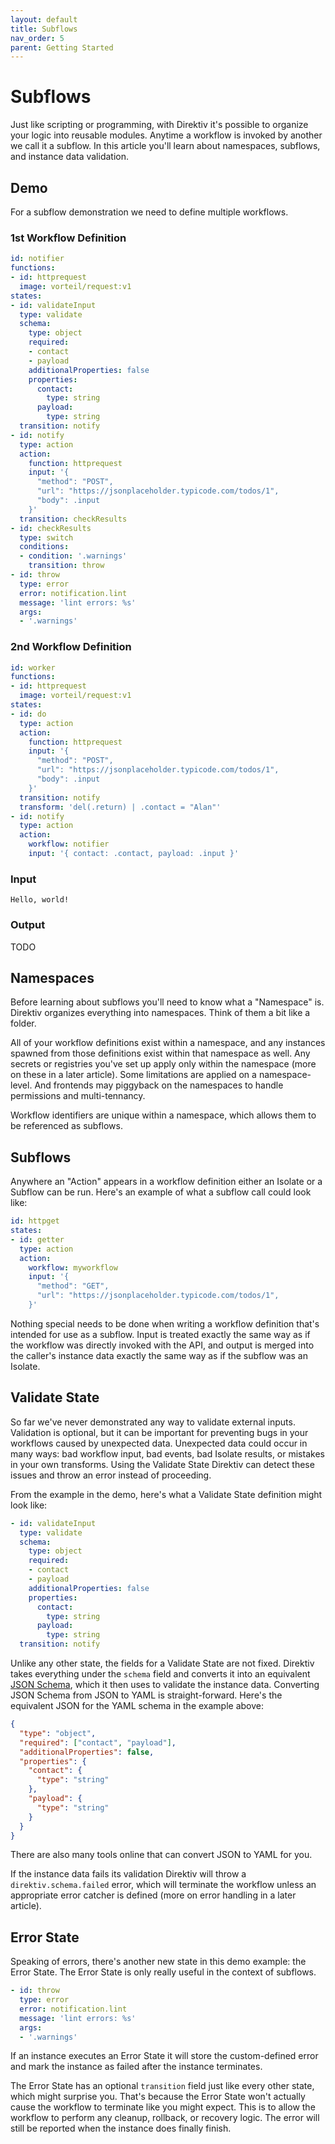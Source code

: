 ```yaml
---
layout: default
title: Subflows
nav_order: 5
parent: Getting Started
---
```


# Subflows

Just like scripting or programming, with Direktiv it's possible to organize your logic into reusable modules. Anytime a workflow is invoked by another we call it a subflow. In this article you'll learn about namespaces, subflows, and instance data validation. 

## Demo 

For a subflow demonstration we need to define multiple workflows. 

### 1st Workflow Definition

```yaml
id: notifier
functions:
- id: httprequest
  image: vorteil/request:v1
states:
- id: validateInput
  type: validate
  schema:
    type: object
    required:
    - contact
    - payload
    additionalProperties: false
    properties:
      contact:
        type: string 
      payload:
        type: string
  transition: notify
- id: notify
  type: action 
  action:
    function: httprequest
    input: '{
      "method": "POST",
      "url": "https://jsonplaceholder.typicode.com/todos/1",
      "body": .input
    }'
  transition: checkResults
- id: checkResults
  type: switch
  conditions:
  - condition: '.warnings'
    transition: throw
- id: throw
  type: error
  error: notification.lint
  message: 'lint errors: %s'
  args:
  - '.warnings'
```

### 2nd Workflow Definition

```yaml
id: worker
functions: 
- id: httprequest
  image: vorteil/request:v1
states:
- id: do
  type: action
  action:
    function: httprequest
    input: '{
      "method": "POST",
      "url": "https://jsonplaceholder.typicode.com/todos/1",
      "body": .input
    }'
  transition: notify
  transform: 'del(.return) | .contact = "Alan"'
- id: notify
  type: action 
  action:
    workflow: notifier
    input: '{ contact: .contact, payload: .input }'
```

### Input

```
Hello, world!
```

### Output

TODO

## Namespaces

Before learning about subflows you'll need to know what a "Namespace" is. Direktiv organizes everything into namespaces. Think of them a bit like a folder. 

All of your workflow definitions exist within a namespace, and any instances spawned from those definitions exist within that namespace as well. Any secrets or registries you've set up apply only within the namespace (more on these in a later article). Some limitations are applied on a namespace-level. And frontends may piggyback on the namespaces to handle permissions and multi-tennancy.

Workflow identifiers are unique within a namespace, which allows them to be referenced as subflows.

## Subflows

Anywhere an "Action" appears in a workflow definition either an Isolate or a Subflow can be run. Here's an example of what a subflow call could look like:

```yaml
id: httpget
states:
- id: getter 
  type: action
  action:
    workflow: myworkflow
    input: '{
      "method": "GET",
      "url": "https://jsonplaceholder.typicode.com/todos/1",
    }'
```

Nothing special needs to be done when writing a workflow definition that's intended for use as a subflow. Input is treated exactly the same way as if the workflow was directly invoked with the API, and output is merged into the caller's instance data exactly the same way as if the subflow was an Isolate. 

## Validate State 

So far we've never demonstrated any way to validate external inputs. Validation is optional, but it can be important for preventing bugs in your workflows caused by unexpected data. Unexpected data could occur in many ways: bad workflow input, bad events, bad Isolate results, or mistakes in your own transforms. Using the Validate State Direktiv can detect these issues and throw an error instead of proceeding.

From the example in the demo, here's what a Validate State definition might look like:

```yaml
- id: validateInput
  type: validate
  schema:
    type: object
    required:
    - contact
    - payload
    additionalProperties: false
    properties:
      contact:
        type: string 
      payload:
        type: string
  transition: notify
```

Unlike any other state, the fields for a Validate State are not fixed. Direktiv takes everything under the `schema` field and converts it into an equivalent [JSON Schema](https://json-schema.org/), which it then uses to validate the instance data. Converting JSON Schema from JSON to YAML is straight-forward. Here's the equivalent JSON for the YAML schema in the example above:

```json
{
  "type": "object",
  "required": ["contact", "payload"],
  "additionalProperties": false,
  "properties": {
    "contact": {
      "type": "string"
    },
    "payload": {
      "type": "string"
    }
  }
}
```

There are also many tools online that can convert JSON to YAML for you. 

If the instance data fails its validation Direktiv will throw a `direktiv.schema.failed` error, which will terminate the workflow unless an appropriate error catcher is defined (more on error handling in a later article).

## Error State

Speaking of errors, there's another new state in this demo example: the Error State. The Error State is only really useful in the context of subflows. 

```yaml
- id: throw
  type: error
  error: notification.lint
  message: 'lint errors: %s'
  args:
  - '.warnings'
```

If an instance executes an Error State it will store the custom-defined error and mark the instance as failed after the instance terminates. 

The Error State has an optional `transition` field just like every other state, which might surprise you. That's because the Error State won't actually cause the workflow to terminate like you might expect. This is to allow the workflow to perform any cleanup, rollback, or recovery logic. The error will still be reported when the instance does finally finish. 
